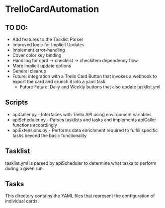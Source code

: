 # TrelloCardAutomation

## TO DO:
* Add features to the Tasklist Parser
* Improved logic for Implicit Updates
* Implement error-handling
* Cover color key binding
* Handling for card -> checklist -> checkitem dependency flow
* More implicit update options
* General cleanup
* Future: integration with a Trello Card Button that invokes a webhook to export the card and crunch it into a yaml task
    * Future Future: Daily and Weekly buttons that also update tasklist.yml

## Scripts
* apiCaller.py - Interfaces with Trello API using environment variables
* apiScheduler.py - Parses tasklists and tasks and implements apiCaller functions accordingly
* apiExtensions.py - Performs data enrichment required to fulfill specific tasks beyond the basic functionality

## Tasklist
tasklist.yml is parsed by apiScheduler to determine what tasks to perform during a given run.

## Tasks
This directory contains the YAML files that represent the configuration of individual cards.
